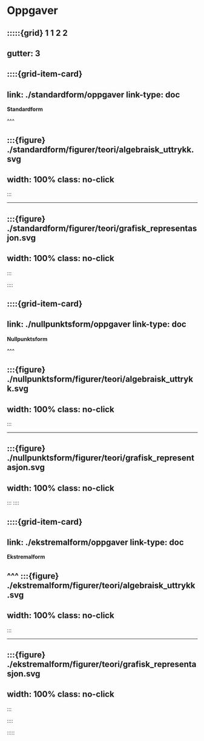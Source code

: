 # Oppgaver

:::::{grid} 1 1 2 2
---
gutter: 3
---

::::{grid-item-card}
---
link: ./standardform/oppgaver
link-type: doc
---
**Standardform** 

^^^

:::{figure} ./standardform/figurer/teori/algebraisk_uttrykk.svg
---
width: 100%
class: no-click
---
:::

---

:::{figure} ./standardform/figurer/teori/grafisk_representasjon.svg
---
width: 100%
class: no-click
---
:::


::::

::::{grid-item-card}
---
link: ./nullpunktsform/oppgaver
link-type: doc
---
**Nullpunktsform** 

^^^

:::{figure} ./nullpunktsform/figurer/teori/algebraisk_uttrykk.svg
---
width: 100%
class: no-click
---
:::

---

:::{figure} ./nullpunktsform/figurer/teori/grafisk_representasjon.svg
---
width: 100%
class: no-click
---
:::
::::

::::{grid-item-card}
---
link: ./ekstremalform/oppgaver
link-type: doc
---
**Ekstremalform** 

^^^
:::{figure} ./ekstremalform/figurer/teori/algebraisk_uttrykk.svg
---
width: 100%
class: no-click
---
:::

---

:::{figure} ./ekstremalform/figurer/teori/grafisk_representasjon.svg
---
width: 100%
class: no-click
---
:::


::::



:::::
